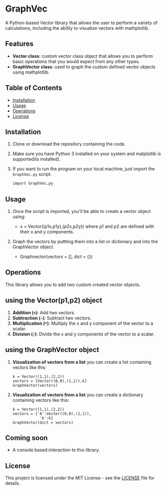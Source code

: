 # GraphVec

A Python-based Vector library that allows the user to perform a variety of calculations, including the abitily to visualize vectors with mathplotlib.

## Features

- **Vector class**: custom vector class object that allows you to perform basic operations that you would expect from any other types.
- **GraphVector class**: used to graph the custom defined vector objects using mathplotlib.

## Table of Contents

- [Installation](#installation)
- [Usage](#usage)
- [Operations](#operations)
- [License](#license)

## Installation

1. Clone or download the repository containing the code.
   
2. Make sure you have Python 3 installed on your system and matplotlib is supported(is installed).

3. If you want to run the program on your local machine, just import the `GraphVec.py` script.

   ```bash
   import GraphVec.py
   ```

## Usage

1. Once the script is imported, you'll be able to create a vector object using:
   - x = Vector((p1x,p1y),(p2x,p2y))
   where p1 and p2 are defined with their x and y components.

2. Graph the vectors by puttting them into a list or dictionary and into the GraphVector object.
   - Graphvector(vectors = [], dict = {})

## Operations

This library allows you to add two custom created vector objects.
## using the Vector(p1,p2) object
1. **Addition (`+`)**: Add two vectors.
2. **Subtraction (`-`)**: Subtract two vectors.
3. **Multiplication (`*`)**: Multiply the x and y component of the vector to a scalar.
4. **Division (`/`)**: Divide the x and y components of the vector to a scalar.
## using the GraphVector object
1. **Visualization of vectors from a list**
   you can create a list containing vectors like this:
   ```
   k = Vector((1,1),(2,2))
   vectors = [Vector((0,0),(1,1)),k]
   GraphVector(vectors)
   ```
2. **Visualization of vectors from a list**
   you can create a dictionary containing vectors like this:
   ```
   k = Vector((1,1),(2,2))
   vectors = {'A':Vector((0,0),(1,1)),
               'k':k}
   GraphVector(dict = vectors)
   ```
## Coming soon
- A console based interaction to this library.
## License

This project is licensed under the MIT License - see the [LICENSE](LICENSE) file for details.